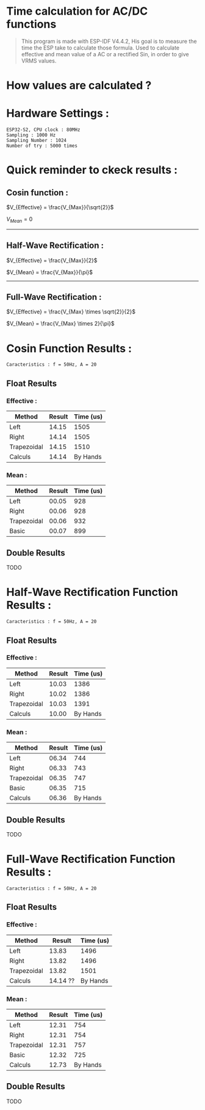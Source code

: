 # Time calculation for AC/DC functions

>This program is made with ESP-IDF V4.4.2, His goal is to measure the time the ESP take to calculate those formula.
>Used to calculate effective and mean value of a AC or a rectified Sin, in order to give VRMS values.

# How values are calculated ?


# Hardware Settings : 

    ESP32-S2, CPU clock : 80MHz
    Sampling : 1000 Hz
    Sampling Number : 1024
    Number of try : 5000 times

# Quick reminder to ckeck results :

## Cosin function :
$V_{Effective} = \frac{V_{Max}}{\sqrt{2}}$

$V_{Mean} = 0$

---
## Half-Wave Rectification :
$V_{Effective} = \frac{V_{Max}}{2}$

$V_{Mean} = \frac{V_{Max}}{\pi}$

---
## Full-Wave Rectification :
$V_{Effective} = \frac{V_{Max} \times \sqrt{2}}{2}$

$V_{Mean} = \frac{V_{Max} \times 2}{\pi}$


# Cosin Function Results :

    Caracteristics : f = 50Hz, A = 20
## Float Results
### Effective :
Method       | Result   | Time (us)
-------------|----------|----------
Left         | 14.15    | 1505
Right        | 14.14    | 1505
Trapezoidal  | 14.15    | 1510
Calculs      | 14.14    | By Hands
### Mean :
Method       | Result   | Time (us)
-------------|----------|----------
Left         | 00.05    | 928
Right        | 00.06    | 928
Trapezoidal  | 00.06    | 932
Basic        | 00.07    | 899
## Double Results
TODO
# Half-Wave Rectification Function Results :

    Caracteristics : f = 50Hz, A = 20
## Float Results
### Effective :
Method       | Result   | Time (us)
-------------|----------|----------
Left         | 10.03    | 1386
Right        | 10.02    | 1386
Trapezoidal  | 10.03    | 1391
Calculs      | 10.00    | By Hands
### Mean :
Method       | Result   | Time (us)
-------------|----------|----------
Left         | 06.34    | 744
Right        | 06.33    | 743
Trapezoidal  | 06.35    | 747
Basic        | 06.35    | 715
Calculs      | 06.36    | By Hands
## Double Results
TODO

# Full-Wave Rectification Function Results :

    Caracteristics : f = 50Hz, A = 20
## Float Results
### Effective :
Method       | Result   | Time (us)
-------------|----------|----------
Left         | 13.83    | 1496
Right        | 13.82    | 1496
Trapezoidal  | 13.82    | 1501
Calculs      | 14.14 ?? | By Hands
### Mean :
Method       | Result   | Time (us)
-------------|----------|----------
Left         | 12.31    | 754
Right        | 12.31    | 754
Trapezoidal  | 12.31    | 757
Basic        | 12.32    | 725
Calculs      | 12.73    | By Hands
## Double Results
TODO